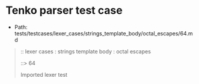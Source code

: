 # Tenko parser test case

- Path: tests/testcases/lexer_cases/strings_template_body/octal_escapes/64.md

> :: lexer cases : strings template body : octal escapes
>
> ::> 64
>
> Imported lexer test
>
> <template body> ZeroToThreeOctalDigit [lookahead @{x2209}@ OctalDigit] (eol/eof)

## FAIL

## Input

`````js
`${"-->"}\22
`````

## Output

_Note: the whole output block is auto-generated. Manual changes will be overwritten!_

Below follow outputs in four parsing modes: sloppy mode, strict mode script goal, module goal, web compat mode (always sloppy).

Note that the output parts are auto-generated by the test runner to reflect actual result.

### Sloppy mode

Parsed with script goal and as if the code did not start with strict mode header.

`````
throws: Lexer error!
    Illegal legacy octal escape in template, where octal escapes are never allowed

`${"-->"}\22
        ^------- error
`````

### Strict mode

Parsed with script goal but as if it was starting with `"use strict"` at the top.

_Output same as sloppy mode._

### Module goal

Parsed with the module goal.

_Output same as sloppy mode._

### Web compat mode

Parsed in sloppy script mode but with the web compat flag enabled.

_Output same as sloppy mode._
